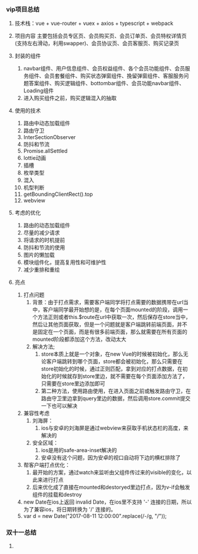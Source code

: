### vip项目总结

1. 技术栈：vue + vue-router + vuex + axios + typescript + webpack

2. 项目内容
   主要包括会员专区页、会员购买页、会员订单页、会员特权详情页(支持左右滑动，利用swapper)、会员协议页、会员客服页、购买记录页

3. 封装的组件
   1. navbar组件、用户信息组件、会员权益组件、各个会员功能组件、会员服务组件、会员套餐组件、购买状态弹窗组件、挽留弹窗组件、客服服务问题答案组件、购买逻辑组件、bottombar组件、会员功能navbar组件、Loading组件
   2. 进入购买组件之前，购买逻辑混入的抽取

4. 使用的技术
   1. 路由中动态加载组件
   2. 路由守卫
   3. InterSectionObserver
   4. 防抖和节流
   5. Promise.allSettled
   6. lottie动画
   7. 插槽
   8. 枚举类型
   9. 混入
   10. 机型判断
   11. getBoundingClientRect().top
   12. webview

5. 考虑的优化
   1. 路由的动态加载组件
   2. 尽量的减少请求
   3. 将请求的时机提前
   4. 防抖和节流的使用
   5. 图片的懒加载
   6. 模块组件化，提高复用性和可维护性
   7. 减少重排和重绘
6. 亮点
   1. 打点问题
      1. 背景：由于打点需求，需要客户端同学将打点需要的数据携带在url当中，客户端同学最开始想的是，在每个页面mounted的阶段，调用一个方法正则或者this.$route在url中获取一次，然后保存在store当中，然后让其他页面获取，但是一个问题就是客户端跳转前端页面，并不是固定在一个页面，而是有很多前端页面，那么就需要在所有页面的mounted阶段都添加这个方法，改动太大
      2. 解决方法;
         1. store本质上就是一个对象，在new Vue的时候被初始化，那么无论客户端跳转到哪个页面，store都会被初始化，那么只需要在store初始化的时候，通过正则匹配，拿到对应的打点数据，在初始化的时候就存到store里边，就不需要在每个页面添加方法了，只需要在store里边添加即可
         2. 第二种方法，使用路由使用，在进入页面之前或触发路由守卫，在路由守卫里边拿到query里边的数据，然后调用store.commit提交一下也可以解决
   2. 兼容性考虑
      1. 刘海屏：
         1. ios与安卓的刘海屏是通过webview来获取手机状态栏的高度，来解决的
      2. 安全区域：
         1. ios是用的safe-area-inset解决的
         2. 安卓没有这个问题，因为安卓的视口自动将下边的横杠排除了
   3. 帮客户端打点优化：
      1. 最开始的方案，通过watch来监听由父组件传过来的visible的变化，以此来进行打点
      2. 后来优化成了直接在mounted和destoryed里边打点，因为v-if会触发组件的挂载和destroy
   4. new Date在ios上返回 invalid Date，在ios里不支持 '-' 连接的日期，所以为了兼容ios，将日期转换为 '/' 连接的。
     1.   var d = new Date("2017-08-11 12:00:00".replace(/-/g, "/"));


### 双十一总结

1.